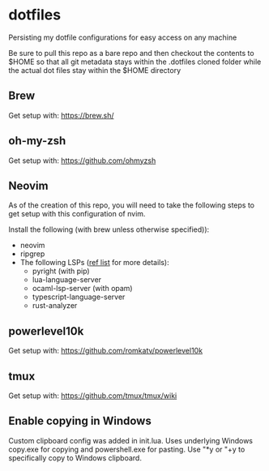 # dotfiles
Persisting my dotfile configurations for easy access on any machine

Be sure to pull this repo as a bare repo and then checkout the contents to $HOME so that all git metadata stays within the .dotfiles cloned folder while the actual dot files stay within the $HOME directory

## Brew
Get setup with: https://brew.sh/

## oh-my-zsh
Get setup with: https://github.com/ohmyzsh

## Neovim
As of the creation of this repo, you will need to take the following steps to get setup with this configuration of nvim.

Install the following (with brew unless otherwise specified)):
* neovim
* ripgrep
* The following LSPs ([ref list](https://github.com/neovim/nvim-lspconfig/blob/master/doc/server_configurations.md) for more details): 
    * pyright (with pip)
    * lua-language-server
    * ocaml-lsp-server (with opam)
    * typescript-language-server
    * rust-analyzer 

## powerlevel10k
Get setup with: https://github.com/romkatv/powerlevel10k

## tmux
Get setup with: https://github.com/tmux/tmux/wiki

## Enable copying in Windows
Custom clipboard config was added in init.lua. Uses underlying Windows copy.exe for copying and powershell.exe for pasting. Use "*y or "+y to specifically copy to Windows clipboard.
